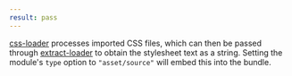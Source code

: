 ```yaml
---
result: pass
---
```


[css-loader] processes imported CSS files, which can then be passed through [extract-loader] to obtain the stylesheet text as a string. Setting the module's `type` option to `"asset/source"` will embed this into the bundle.

[css-loader]: https://webpack.js.org/loaders/css-loader/
[extract-loader]: https://github.com/peerigon/extract-loader
